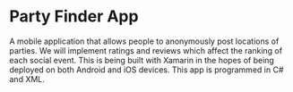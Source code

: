 # Party Finder App
A mobile application that allows people to anonymously post locations of parties. We will implement ratings and reviews which affect the ranking of each social event.
This is being built with Xamarin in the hopes of being deployed on both Android and iOS devices. This app is programmed in C# and XML.
